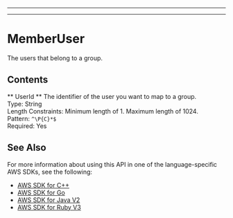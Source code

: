 --------

--------

# MemberUser<a name="API_MemberUser"></a>

The users that belong to a group\.

## Contents<a name="API_MemberUser_Contents"></a>

 ** UserId **   <a name="Kendra-Type-MemberUser-UserId"></a>
The identifier of the user you want to map to a group\.  
Type: String  
Length Constraints: Minimum length of 1\. Maximum length of 1024\.  
Pattern: `^\P{C}*$`   
Required: Yes

## See Also<a name="API_MemberUser_SeeAlso"></a>

For more information about using this API in one of the language\-specific AWS SDKs, see the following:
+  [ AWS SDK for C\+\+](https://docs.aws.amazon.com/goto/SdkForCpp/kendra-2019-02-03/MemberUser) 
+  [ AWS SDK for Go](https://docs.aws.amazon.com/goto/SdkForGoV1/kendra-2019-02-03/MemberUser) 
+  [ AWS SDK for Java V2](https://docs.aws.amazon.com/goto/SdkForJavaV2/kendra-2019-02-03/MemberUser) 
+  [ AWS SDK for Ruby V3](https://docs.aws.amazon.com/goto/SdkForRubyV3/kendra-2019-02-03/MemberUser) 